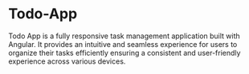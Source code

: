 # Todo-App
Todo App is a fully responsive task management application built with Angular. It provides an intuitive and seamless experience for users to organize their tasks efficiently ensuring a consistent and user-friendly experience across various devices.
